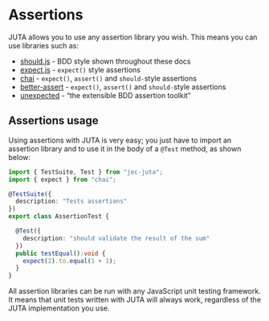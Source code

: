 # Assertions

JUTA allows you to use any assertion library you wish. This means you can use libraries such as:

* [should.js](https://github.com/shouldjs/should.js) - BDD style shown throughout these docs
* [expect.js](https://github.com/Automattic/expect.js) - `expect()` style assertions
* [chai](http://chaijs.com/) - `expect()`, `assert()` and `should-`style assertions
* [better-assert](http://chaijs.com/) - `expect()`, `assert()` and `should-`style assertions
* [unexpected](http://unexpected.js.org/) - “the extensible BDD assertion toolkit”

## Assertions usage

Using assertions with JUTA is very easy; you just have to import an assertion library and to use it in the body of a `@Test` method, as shown below:

```typescript
import { TestSuite, Test } from "jec-juta";
import { expect } from "chai";

@TestSuite({
  description: "Tests assertions"
})
export class AssertionTest {

  @Test({
    description: "should validate the result of the sum"
  })
  public testEqual():void {
    expect(2).to.equal(1 + 1);
  }
}
```

All assertion libraries can be run with any JavaScript unit testing framework. It means that unit tests written with JUTA will always work, regardless of the JUTA implementation you use.


